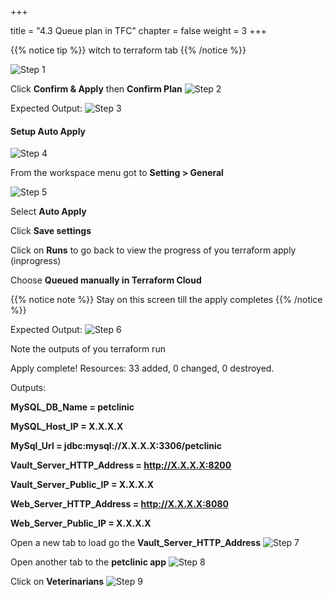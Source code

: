+++

title = "4.3 Queue plan in TFC"
chapter = false
weight = 3
+++


{{% notice tip %}}
witch to terraform tab
{{% /notice %}}

![Step 1](/images/lab4/queue_plan.png)


Click __Confirm & Apply__ then __Confirm Plan__
![Step 2](/images/lab4/confim_and_apply.png)


Expected Output:
![Step 3](/images/lab4/apply_running.png)


#### Setup Auto Apply

![Step 4](/images/lab4/auto_apply1.png)

From the workspace menu got to __Setting > General__

![Step 5](/images/lab4/auto_apply2.png)

Select __Auto Apply__

Click __Save settings__

Click on __Runs__ to go back to view the progress of you terraform apply (inprogress)

Choose __Queued manually in Terraform Cloud__

{{% notice note %}}
Stay on this screen till the apply completes
{{% /notice %}}

Expected Output:
![Step 6](/images/lab4/tf_apply_complete.png)

Note the outputs of you terraform run 



Apply complete! Resources: 33 added, 0 changed, 0 destroyed.

Outputs:

__MySQL_DB_Name = petclinic__

__MySQL_Host_IP = X.X.X.X__

__MySql_Url = jdbc:mysql://X.X.X.X:3306/petclinic__

__Vault_Server_HTTP_Address = http://X.X.X.X:8200__

__Vault_Server_Public_IP = X.X.X.X__

__Web_Server_HTTP_Address = http://X.X.X.X:8080__

__Web_Server_Public_IP = X.X.X.X__


Open a new tab to load go the __Vault_Server_HTTP_Address__
![Step 7](/images/lab4/vault_ui.png)

Open another tab to the __petclinic app__
![Step 8](/images/lab4/petclinic_app.png)

Click on __Veterinarians__
![Step 9](/images/lab4/petclinic_vets.png)


